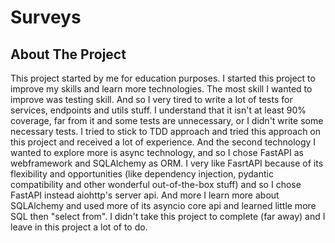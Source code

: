 # Surveys

## About The Project
This project started by me for education purposes. I started this project to improve my skills and learn more technologies. The most skill I wanted to improve was testing skill. And so I very tired to write a lot of tests for services, endpoints and utils stuff. I understand that it isn't at least 90% coverage, far from it and some tests are unnecessary, or I didn't write some necessary tests. I tried to stick to TDD approach and tried this approach on this project and received a lot of experience. And the second technology I wanted to explore more is async technology, and so I chose FastAPI as webframework and SQLAlchemy as ORM. I very like FasrtAPI because of its flexibility and opportunities (like dependency injection, pydantic compatibility and other wonderful out-of-the-box stuff) and so I chose FastAPI instead aiohttp's server api. And more I learn more about SQLAlchemy and used more of its asyncio core api and learned little more SQL then "select from".
I didn't take this project to complete (far away) and I leave in this project a lot of to do.
